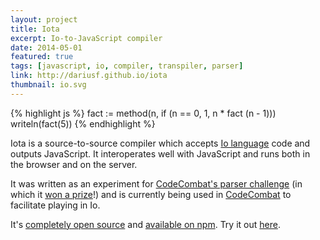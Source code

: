 ```yaml
---
layout: project
title: Iota
excerpt: Io-to-JavaScript compiler
date: 2014-05-01
featured: true
tags: [javascript, io, compiler, transpiler, parser]
link: http://dariusf.github.io/iota
thumbnail: io.svg
---
```

{% highlight js %}
fact := method(n, if (n == 0, 1, n * fact (n - 1)))
writeln(fact(5))
{% endhighlight %}

Iota is a source-to-source compiler which accepts [Io language](http://iolanguage.org/) code and outputs JavaScript. It interoperates well with JavaScript and runs both in the browser and on the server.

It was written as an experiment for [CodeCombat's parser challenge](http://codecombat.challengepost.com/) (in which it [won a prize](http://blog.codecombat.com/new-experimental-languages-python-lua-clojure-and-io)!) and is currently being used in [CodeCombat](http://codecombat.com/) to facilitate playing in Io.

It's [completely open source](https://github.com/dariusf/iota) and [available on npm](https://www.npmjs.org/package/iota-compiler). Try it out [here](http://dariusf.github.io/iota).